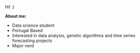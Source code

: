Hi! :)

__About me:__
- Data science student 
- Portugal Based
- Interested in data analysis, genetic algorithms and time series forecasting projects
- Major nerd
